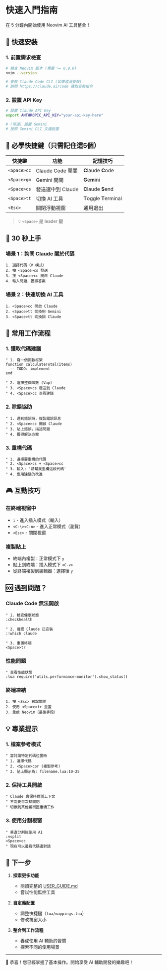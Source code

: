 # 快速入門指南

在 5 分鐘內開始使用 Neovim AI 工具整合！

## 🚀 快速安裝

### 1. 前置需求檢查
```bash
# 檢查 Neovim 版本 (需要 >= 0.9.0)
nvim --version

# 安裝 Claude Code CLI (如果還沒安裝)
# 訪問 https://claude.ai/code 獲取安裝指令
```

### 2. 設置 API Key
```bash
# 設置 Claude API Key
export ANTHROPIC_API_KEY="your-api-key-here"

# (可選) 設置 Gemini
# 按照 Gemini CLI 文檔設置
```

## 🎯 必學快捷鍵（只需記住這5個）

| 快捷鍵 | 功能 | 記憶技巧 |
|--------|------|----------|
| `<Space>cc` | Claude Code 開關 | **C**laude **C**ode |
| `<Space>gm` | Gemini 開關 | **G**e**m**ini |
| `<Space>cs` | 發送選中到 Claude | **C**laude **S**end |
| `<Space>tt` | 切換 AI 工具 | **T**oggle **T**erminal |
| `<Esc>` | 關閉浮動視窗 | 通用退出 |

> 💡 `<Space>` 是 leader 鍵

## 🏃 30 秒上手

### 場景 1：詢問 Claude 關於代碼
```
1. 選擇代碼（V 模式）
2. 按 <Space>cs 發送
3. 按 <Space>cc 開啟 Claude
4. 輸入問題，獲得答案
```

### 場景 2：快速切換 AI 工具
```
1. <Space>cc 開啟 Claude
2. <Space>tt 切換到 Gemini
3. <Space>tt 切換回 Claude
```

## 📝 常用工作流程

### 1. 獲取代碼建議
```vim
" 1. 寫一個函數框架
function calculateTotal(items)
  -- TODO: implement
end

" 2. 選擇整個函數 (Vap)
" 3. <Space>cs 發送到 Claude
" 4. <Space>cc 查看建議
```

### 2. 除錯協助
```vim
" 1. 遇到錯誤時，複製錯誤訊息
" 2. <Space>cc 開啟 Claude
" 3. 貼上錯誤，描述問題
" 4. 獲得解決方案
```

### 3. 重構代碼
```vim
" 1. 選擇要重構的代碼
" 2. <Space>cs + <Space>cc
" 3. 輸入: '請幫我重構這段代碼'
" 4. 應用建議的改進
```

## 🎮 互動技巧

### 在終端視窗中
- `i` - 進入插入模式（輸入）
- `<C-\><C-n>` - 進入正常模式（瀏覽）
- `<Esc>` - 關閉視窗

### 複製貼上
- 終端內複製：正常模式下 `y`
- 貼上到終端：插入模式下 `<C-v>`
- 從終端複製到編輯器：選擇後 `y`

## 🆘 遇到問題？

### Claude Code 無法開啟
```vim
" 1. 檢查健康狀態
:checkhealth

" 2. 確認 Claude 已安裝
:!which claude

" 3. 重置終端
<Space>tr
```

### 性能問題
```vim
" 查看性能狀態
:lua require('utils.performance-monitor').show_status()
```

### 終端凍結
```
1. 按 <Esc> 嘗試關閉
2. 使用 <Space>tr 重置
3. 重啟 Neovim（最後手段）
```

## 💡 專業提示

### 1. 檔案參考模式
```vim
" 當討論特定代碼位置時
" 1. 選擇代碼
" 2. <Space>cpr (複製參考)
" 3. 貼上顯示為: filename.lua:10-25
```

### 2. 保持工具開啟
```vim
" Claude 會保持對話上下文
" 不需要每次都關閉
" 切換到其他緩衝區繼續工作
```

### 3. 使用分割視窗
```vim
" 垂直分割後使用 AI
:vsplit
<Space>cc
" 現在可以邊看代碼邊對話
```

## 🎯 下一步

1. **探索更多功能**
   - 閱讀完整的 [USER_GUIDE.md](USER_GUIDE.md)
   - 嘗試性能監控工具

2. **自定義配置**
   - 調整快捷鍵（`lua/mappings.lua`）
   - 修改視窗大小

3. **整合到工作流程**
   - 養成使用 AI 輔助的習慣
   - 探索不同的使用場景

---

🎉 恭喜！您已經掌握了基本操作。開始享受 AI 輔助開發的樂趣吧！